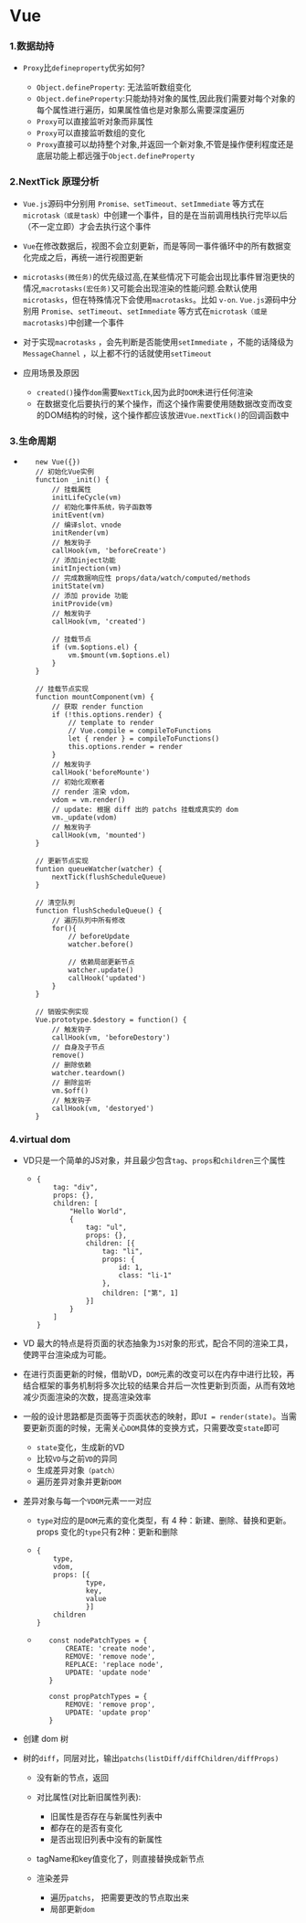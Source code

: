# Vue

### 1.数据劫持
   - `Proxy`比`defineproperty`优劣如何?

      - `Object.defineProperty`: 无法监听数组变化
      - `Object.defineProperty`:只能劫持对象的属性,因此我们需要对每个对象的每个属性进行遍历，如果属性值也是对象那么需要深度遍历
      - `Proxy`可以直接监听对象而非属性
      - `Proxy`可以直接监听数组的变化
      - `Proxy`直接可以劫持整个对象,并返回一个新对象,不管是操作便利程度还是底层功能上都远强于`Object.defineProperty`

### 2.NextTick 原理分析

   - `Vue.js`源码中分别用 `Promise、setTimeout、setImmediate` 等方式在 `microtask（或是task）`中创建一个事件，目的是在当前调用栈执行完毕以后（不一定立即）才会去执行这个事件

   - `Vue`在修改数据后，视图不会立刻更新，而是等同一事件循环中的所有数据变化完成之后，再统一进行视图更新
   - `microtasks(微任务)`的优先级过高,在某些情况下可能会出现比事件冒泡更快的情况,`macrotasks(宏任务)`又可能会出现渲染的性能问题.会默认使用`microtasks`，但在特殊情况下会使用`macrotasks`。比如 `v-on`. `Vue.js`源码中分别用 `Promise`、`setTimeout`、`setImmediate` 等方式在`microtask（或是macrotasks)`中创建一个事件
   - 对于实现`macrotasks` ，会先判断是否能使用`setImmediate` ，不能的话降级为 `MessageChannel` ，以上都不行的话就使用`setTimeout`
   - 应用场景及原因
      - `created()`操作`dom`需要`NextTick`,因为此时`DOM`未进行任何渲染
      - 在数据变化后要执行的某个操作，而这个操作需要使用随数据改变而改变的DOM结构的时候，这个操作都应该放进`Vue.nextTick()`的回调函数中

### 3.生命周期

   - ```
        new Vue({})
        // 初始化Vue实例
        function _init() {
            // 挂载属性
            initLifeCycle(vm) 
            // 初始化事件系统，钩子函数等
            initEvent(vm) 
            // 编译slot、vnode
            initRender(vm) 
            // 触发钩子
            callHook(vm, 'beforeCreate')
            // 添加inject功能
            initInjection(vm)
            // 完成数据响应性 props/data/watch/computed/methods
            initState(vm)
            // 添加 provide 功能
            initProvide(vm)
            // 触发钩子
            callHook(vm, 'created')
                
            // 挂载节点
            if (vm.$options.el) {
                vm.$mount(vm.$options.el)
            }
        }

        // 挂载节点实现
        function mountComponent(vm) {
            // 获取 render function
            if (!this.options.render) {
                // template to render
                // Vue.compile = compileToFunctions
                let { render } = compileToFunctions() 
                this.options.render = render
            }
            // 触发钩子
            callHook('beforeMounte')
            // 初始化观察者
            // render 渲染 vdom， 
            vdom = vm.render()
            // update: 根据 diff 出的 patchs 挂载成真实的 dom 
            vm._update(vdom)
            // 触发钩子  
            callHook(vm, 'mounted')
        }

        // 更新节点实现
        funtion queueWatcher(watcher) {
            nextTick(flushScheduleQueue)
        }

        // 清空队列
        function flushScheduleQueue() {
            // 遍历队列中所有修改
            for(){
                // beforeUpdate
                watcher.before()
                
                // 依赖局部更新节点
                watcher.update() 
                callHook('updated')
            }
        }

        // 销毁实例实现
        Vue.prototype.$destory = function() {
            // 触发钩子
            callHook(vm, 'beforeDestory')
            // 自身及子节点
            remove() 
            // 删除依赖
            watcher.teardown() 
            // 删除监听
            vm.$off() 
            // 触发钩子
            callHook(vm, 'destoryed')
        }
     ```

### 4.virtual dom

   - VD只是一个简单的JS对象，并且最少包含`tag`、`props`和`children`三个属性
      - ```
        {
            tag: "div",
            props: {},
            children: [
                "Hello World", 
                {
                    tag: "ul",
                    props: {},
                    children: [{
                        tag: "li",
                        props: {
                            id: 1,
                            class: "li-1"
                        },
                        children: ["第", 1]
                    }]
                }
            ]
        }
        ```
   - VD 最大的特点是将页面的状态抽象为`JS`对象的形式，配合不同的渲染工具，使跨平台渲染成为可能。
   - 在进行页面更新的时候，借助VD，`DOM`元素的改变可以在内存中进行比较，再结合框架的事务机制将多次比较的结果合并后一次性更新到页面，从而有效地减少页面渲染的次数，提高渲染效率
   - 一般的设计思路都是页面等于页面状态的映射，即`UI = render(state)`。当需要更新页面的时候，无需关心`DOM`具体的变换方式，只需要改变`state`即可
      - `state`变化，生成新的VD
      - 比较`VD`与之前`VD`的异同
      - 生成差异对象`（patch）`
      - 遍历差异对象并更新`DOM`

   - 差异对象与每一个`VDOM`元素一一对应
      - `type`对应的是`DOM`元素的变化类型，有 4 种：新建、删除、替换和更新。props 变化的`type`只有2种：更新和删除
      - ```
        {
            type,
            vdom,
            props: [{
                    type,
                    key,
                    value 
                    }]
            children
        }
        ```
       - ```
            const nodePatchTypes = {
                CREATE: 'create node',
                REMOVE: 'remove node',
                REPLACE: 'replace node',
                UPDATE: 'update node'
            }

            const propPatchTypes = {
                REMOVE: 'remove prop',
                UPDATE: 'update prop'
            }
         ```
   - 创建 dom 树
   - 树的`diff`，同层对比，输出`patchs(listDiff/diffChildren/diffProps)`

      - 没有新的节点，返回

      - 对比属性(对比新旧属性列表):
         - 旧属性是否存在与新属性列表中
         - 都存在的是否有变化
         - 是否出现旧列表中没有的新属性

      - tagName和key值变化了，则直接替换成新节点

      - 渲染差异
         - 遍历`patchs`， 把需要更改的节点取出来
         - 局部更新`dom`







